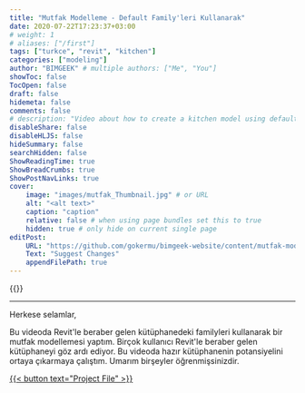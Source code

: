 ```yaml
---
title: "Mutfak Modelleme - Default Family'leri Kullanarak"
date: 2020-07-22T17:23:37+03:00
# weight: 1
# aliases: ["/first"]
tags: ["turkce", "revit", "kitchen"]
categories: ["modeling"]
author: "BIMGEEK" # multiple authors: ["Me", "You"]
showToc: false
TocOpen: false
draft: false
hidemeta: false
comments: false
# description: "Video about how to create a kitchen model using default UK Families."
disableShare: false
disableHLJS: false
hideSummary: false
searchHidden: false
ShowReadingTime: true
ShowBreadCrumbs: true
ShowPostNavLinks: true
cover:
    image: "images/mutfak_Thumbnail.jpg" # or URL
    alt: "<alt text>"
    caption: "caption"
    relative: false # when using page bundles set this to true
    hidden: true # only hide on current single page
editPost:
    URL: "https://github.com/gokermu/bimgeek-website/content/mutfak-modelleme"
    Text: "Suggest Changes"
    appendFilePath: true
---
```


{{<youtube KeOVq1k2bTQ>}}

---
Herkese selamlar,

Bu videoda Revit'le beraber gelen kütüphanedeki familyleri kullanarak bir mutfak modellemesi yaptım. Birçok kullanıcı Revit'le beraber gelen kütüphaneyi göz ardı ediyor. Bu videoda hazır kütüphanenin potansiyelini ortaya çıkarmaya çalıştım. Umarım birşeyler öğrenmişsinizdir.

<a href="files/Mutfak.rvt" download>
    {{< button text="Project File" >}}
</a>